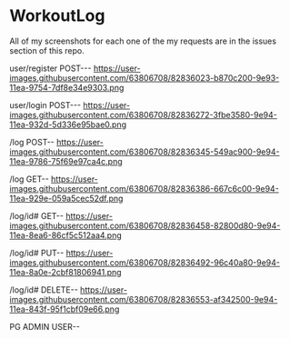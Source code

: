 # WorkoutLog
All of my screenshots for each one of the my requests are in the issues section of this repo. 

user/register POST---
https://user-images.githubusercontent.com/63806708/82836023-b870c200-9e93-11ea-9754-7df8e34e9303.png

user/login POST---
https://user-images.githubusercontent.com/63806708/82836272-3fbe3580-9e94-11ea-932d-5d336e95bae0.png

/log POST--
https://user-images.githubusercontent.com/63806708/82836345-549ac900-9e94-11ea-9786-75f69e97ca4c.png

/log GET--
https://user-images.githubusercontent.com/63806708/82836386-667c6c00-9e94-11ea-929e-059a5cec52df.png

/log/id# GET--
https://user-images.githubusercontent.com/63806708/82836458-82800d80-9e94-11ea-8ea6-86cf5c512aa4.png

/log/id# PUT--
https://user-images.githubusercontent.com/63806708/82836492-96c40a80-9e94-11ea-8a0e-2cbf81806941.png

/log/id# DELETE--
https://user-images.githubusercontent.com/63806708/82836553-af342500-9e94-11ea-843f-95f1cbf09e66.png

PG ADMIN USER--





